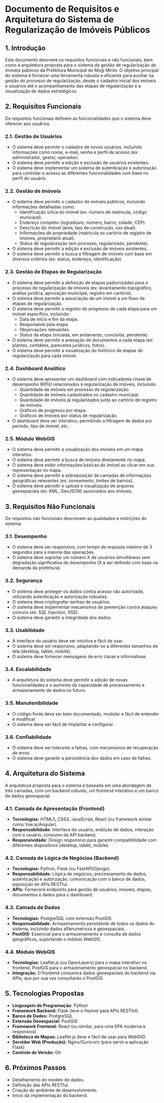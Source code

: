 # Documento de Requisitos e Arquitetura do Sistema de Regularização de Imóveis Públicos

## 1. Introdução

Este documento descreve os requisitos funcionais e não funcionais, bem como a arquitetura proposta para o sistema de gestão de regularização de imóveis públicos da Prefeitura Municipal de Mogi Mirim. O objetivo principal do sistema é fornecer uma ferramenta robusta e eficiente para auxiliar na gestão do processo de regularização, desde o cadastro inicial dos imóveis e usuários até o acompanhamento das etapas de regularização e a visualização de dados estratégicos.

## 2. Requisitos Funcionais

Os requisitos funcionais definem as funcionalidades que o sistema deve oferecer aos usuários.

### 2.1. Gestão de Usuários

- O sistema deve permitir o cadastro de novos usuários, incluindo informações como nome, e-mail, senha e perfil de acesso (ex: administrador, gestor, operador).
- O sistema deve permitir a edição e exclusão de usuários existentes.
- O sistema deve implementar um sistema de autenticação e autorização para controlar o acesso às diferentes funcionalidades com base no perfil do usuário.

### 2.2. Gestão de Imóveis

- O sistema deve permitir o cadastro de imóveis públicos, incluindo informações detalhadas como:
    - Identificação única do imóvel (ex: número de matrícula, código municipal).
    - Endereço completo (logradouro, número, bairro, cidade, CEP).
    - Descrição do imóvel (área, tipo de construção, uso atual).
    - Informações de propriedade (matrícula no cartório de registro de imóveis, proprietário atual).
    - Status de regularização (em processo, regularizado, pendente).
- O sistema deve permitir a edição e exclusão de imóveis existentes.
- O sistema deve permitir a busca e filtragem de imóveis com base em diversos critérios (ex: status, endereço, identificação).

### 2.3. Gestão de Etapas de Regularização

- O sistema deve permitir a definição de etapas padronizadas para o processo de regularização de imóveis (ex: levantamento topográfico, análise jurídica, aprovação municipal, registro em cartório).
- O sistema deve permitir a associação de um imóvel a um fluxo de etapas de regularização.
- O sistema deve permitir o registro do progresso de cada etapa para um imóvel específico, incluindo:
    - Data de início e fim da etapa.
    - Responsável pela etapa.
    - Observações relevantes.
    - Status da etapa (iniciada, em andamento, concluída, pendente).
- O sistema deve permitir a anexação de documentos a cada etapa (ex: plantas, certidões, pareceres jurídicos, fotos).
- O sistema deve permitir a visualização do histórico de etapas de regularização para cada imóvel.

### 2.4. Dashboard Analítico

- O sistema deve apresentar um dashboard com indicadores chave de desempenho (KPIs) relacionados à regularização de imóveis, incluindo:
    - Quantidade de imóveis em processo de regularização.
    - Quantidade de imóveis cadastrados no cadastro municipal.
    - Quantidade de imóveis já regularizados junto ao cartório de registro de imóveis.
    - Gráficos de progresso por etapa.
    - Gráficos de imóveis por status de regularização.
- O dashboard deve ser interativo, permitindo a filtragem de dados por período, tipo de imóvel, etc.

### 2.5. Módulo WebGIS

- O sistema deve permitir a visualização dos imóveis em um mapa interativo.
- O sistema deve permitir a busca de imóveis diretamente no mapa.
- O sistema deve exibir informações básicas do imóvel ao clicar em sua representação no mapa.
- O sistema deve permitir a sobreposição de camadas de informações geográficas relevantes (ex: zoneamento, limites de bairros).
- O sistema deve permitir o upload e visualização de arquivos geoespaciais (ex: KML, GeoJSON) associados aos imóveis.

## 3. Requisitos Não Funcionais

Os requisitos não funcionais descrevem as qualidades e restrições do sistema.

### 3.1. Desempenho

- O sistema deve ser responsivo, com tempo de resposta máximo de 3 segundos para a maioria das operações.
- O sistema deve suportar um número X de usuários simultâneos sem degradação significativa de desempenho (X a ser definido com base na demanda da prefeitura).

### 3.2. Segurança

- O sistema deve proteger os dados contra acesso não autorizado, utilizando autenticação e autorização robustas.
- O sistema deve criptografar senhas de usuários.
- O sistema deve implementar mecanismos de prevenção contra ataques comuns (ex: SQL Injection, XSS).
- O sistema deve garantir a integridade dos dados.

### 3.3. Usabilidade

- A interface do usuário deve ser intuitiva e fácil de usar.
- O sistema deve ser responsivo, adaptando-se a diferentes tamanhos de tela (desktop, tablet, mobile).
- O sistema deve fornecer mensagens de erro claras e informativas.

### 3.4. Escalabilidade

- A arquitetura do sistema deve permitir a adição de novas funcionalidades e o aumento da capacidade de processamento e armazenamento de dados no futuro.

### 3.5. Manutenibilidade

- O código-fonte deve ser bem documentado, modular e fácil de entender e modificar.
- O sistema deve ser fácil de implantar e configurar.

### 3.6. Confiabilidade

- O sistema deve ser tolerante a falhas, com mecanismos de recuperação de erros.
- O sistema deve garantir a persistência dos dados em caso de falhas.

## 4. Arquitetura do Sistema

A arquitetura proposta para o sistema é baseada em uma abordagem de três camadas, com um backend robusto, um frontend interativo e um banco de dados geoespacial.

### 4.1. Camada de Apresentação (Frontend)

- **Tecnologias:** HTML5, CSS3, JavaScript, React (ou framework similar como Vue.js/Angular).
- **Responsabilidade:** Interface do usuário, exibição de dados, interação com o usuário, consumo da API backend.
- **Responsividade:** Design responsivo para garantir compatibilidade com diferentes dispositivos (desktop, tablet, mobile).

### 4.2. Camada de Lógica de Negócios (Backend)

- **Tecnologias:** Python, Flask (ou FastAPI/Django).
- **Responsabilidade:** Lógica de negócios, processamento de dados, autenticação e autorização, comunicação com o banco de dados, exposição de APIs RESTful.
- **APIs:** Fornecerá endpoints para gestão de usuários, imóveis, etapas, documentos e dados para o dashboard.

### 4.3. Camada de Dados

- **Tecnologias:** PostgreSQL com extensão PostGIS.
- **Responsabilidade:** Armazenamento persistente de todos os dados do sistema, incluindo dados alfanuméricos e geoespaciais.
- **PostGIS:** Essencial para o armazenamento e consulta de dados geográficos, suportando o módulo WebGIS.

### 4.4. Módulo WebGIS

- **Tecnologias:** Leaflet.js (ou OpenLayers) para o mapa interativo no frontend, PostGIS para o armazenamento geoespacial no backend.
- **Integração:** O frontend consumirá dados geoespaciais do backend via APIs, que por sua vez consultarão o PostGIS.

## 5. Tecnologias Propostas

- **Linguagem de Programação:** Python
- **Framework Backend:** Flask (leve e flexível para APIs RESTful)
- **Banco de Dados:** PostgreSQL
- **Extensão Geoespacial:** PostGIS
- **Framework Frontend:** React (ou similar, para uma SPA moderna e responsiva)
- **Biblioteca de Mapas:** Leaflet.js (leve e fácil de usar para WebGIS)
- **Servidor Web (Produção):** Nginx/Gunicorn (para servir a aplicação Flask)
- **Controle de Versão:** Git

## 6. Próximos Passos

- Detalhamento do modelo de dados.
- Definição das APIs RESTful.
- Criação do ambiente de desenvolvimento.
- Início da implementação do backend.


